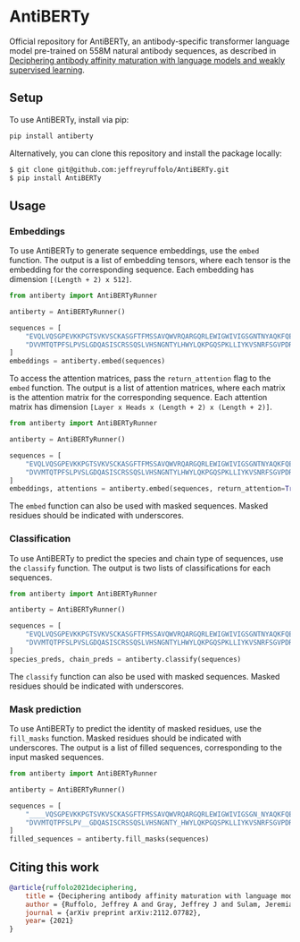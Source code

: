 # AntiBERTy
Official repository for AntiBERTy, an antibody-specific transformer language model pre-trained on 558M natural antibody sequences, as described in [Deciphering antibody affinity maturation with language models and weakly supervised learning](https://arxiv.org/abs/2112.07782).


## Setup
To use AntiBERTy, install via pip:
```bash
pip install antiberty
```

Alternatively, you can clone this repository and install the package locally:
```bash
$ git clone git@github.com:jeffreyruffolo/AntiBERTy.git 
$ pip install AntiBERTy
```

## Usage

### Embeddings

To use AntiBERTy to generate sequence embeddings, use the `embed` function. The output is a list of embedding tensors, where each tensor is the embedding for the corresponding sequence. Each embedding has dimension `[(Length + 2) x 512]`.

```python
from antiberty import AntiBERTyRunner

antiberty = AntiBERTyRunner()

sequences = [
    "EVQLVQSGPEVKKPGTSVKVSCKASGFTFMSSAVQWVRQARGQRLEWIGWIVIGSGNTNYAQKFQERVTITRDMSTSTAYMELSSLRSEDTAVYYCAAPYCSSISCNDGFDIWGQGTMVTVS",
    "DVVMTQTPFSLPVSLGDQASISCRSSQSLVHSNGNTYLHWYLQKPGQSPKLLIYKVSNRFSGVPDRFSGSGSGTDFTLKISRVEAEDLGVYFCSQSTHVPYTFGGGTKLEIK",
]
embeddings = antiberty.embed(sequences)
```

To access the attention matrices, pass the `return_attention` flag to the `embed` function. The output is a list of attention matrices, where each matrix is the attention matrix for the corresponding sequence. Each attention matrix has dimension `[Layer x Heads x (Length + 2) x (Length + 2)]`.

```python
from antiberty import AntiBERTyRunner

antiberty = AntiBERTyRunner()

sequences = [
    "EVQLVQSGPEVKKPGTSVKVSCKASGFTFMSSAVQWVRQARGQRLEWIGWIVIGSGNTNYAQKFQERVTITRDMSTSTAYMELSSLRSEDTAVYYCAAPYCSSISCNDGFDIWGQGTMVTVS",
    "DVVMTQTPFSLPVSLGDQASISCRSSQSLVHSNGNTYLHWYLQKPGQSPKLLIYKVSNRFSGVPDRFSGSGSGTDFTLKISRVEAEDLGVYFCSQSTHVPYTFGGGTKLEIK",
]
embeddings, attentions = antiberty.embed(sequences, return_attention=True)
```

The `embed` function can also be used with masked sequences. Masked residues should be indicated with underscores.

### Classification
To use AntiBERTy to predict the species and chain type of sequences, use the `classify` function. The output is two lists of classifications for each sequences.

```python
from antiberty import AntiBERTyRunner

antiberty = AntiBERTyRunner()

sequences = [
    "EVQLVQSGPEVKKPGTSVKVSCKASGFTFMSSAVQWVRQARGQRLEWIGWIVIGSGNTNYAQKFQERVTITRDMSTSTAYMELSSLRSEDTAVYYCAAPYCSSISCNDGFDIWGQGTMVTVS",
    "DVVMTQTPFSLPVSLGDQASISCRSSQSLVHSNGNTYLHWYLQKPGQSPKLLIYKVSNRFSGVPDRFSGSGSGTDFTLKISRVEAEDLGVYFCSQSTHVPYTFGGGTKLEIK",
]
species_preds, chain_preds = antiberty.classify(sequences)
```

The `classify` function can also be used with masked sequences. Masked residues should be indicated with underscores.

### Mask prediction
To use AntiBERTy to predict the identity of masked residues, use the `fill_masks` function. Masked residues should be indicated with underscores. The output is a list of filled sequences, corresponding to the input masked sequences.

```python
from antiberty import AntiBERTyRunner

antiberty = AntiBERTyRunner()

sequences = [
    "____VQSGPEVKKPGTSVKVSCKASGFTFMSSAVQWVRQARGQRLEWIGWIVIGSGN_NYAQKFQERVTITRDM__STAYMELSSLRSEDTAVYYCAAPYCSSISCNDGFD____GTMVTVS",
    "DVVMTQTPFSLPV__GDQASISCRSSQSLVHSNGNTY_HWYLQKPGQSPKLLIYKVSNRFSGVPDRFSG_GSGTDFTLKISRVEAEDLGVYFCSQSTHVPYTFGG__KLEIK",
]
filled_sequences = antiberty.fill_masks(sequences)
```

## Citing this work

```bibtex
@article{ruffolo2021deciphering,
    title = {Deciphering antibody affinity maturation with language models and weakly supervised learning},
    author = {Ruffolo, Jeffrey A and Gray, Jeffrey J and Sulam, Jeremias},
    journal = {arXiv preprint arXiv:2112.07782},
    year= {2021}
}
```